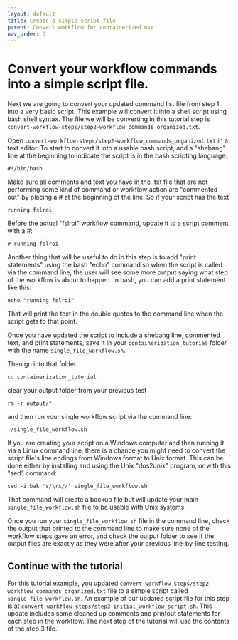 ```yaml
---
layout: default
title: Create a simple script file
parent: Convert workflow for containerized use
nav_order: 3
---
```


# Convert your workflow commands into a simple script file.

Next we are going to convert your updated command list file from step 1 into a very basic script. This example will convert it into a shell script using bash shell syntax. The file we will be converting in this tutorial step is `convert-workflow-steps/step2-workflow_commands_organized.txt`.

Open `convert-workflow-steps/step2-workflow_commands_organized.txt` in a text editor. To start to convert it into a usable bash script, add a "shebang" line at the beginning to indicate the script is in the bash scripting language:
```
#!/bin/bash
```

Make sure all comments and text you have in the .txt file that are not performing some kind of command or workflow action are "commented out" by placing a # at the beginning of the line. So if your script has the text
```
running fslroi
```

Before the actual "fslroi" workflow command, update it to a script comment with a #:
```
# running fslroi
```

Another thing that will be useful to do in this step is to add "print statements" using the bash "echo" command so when the script is called via the command line, the user will see some more output saying what step of the workflow is about to happen. In bash, you can add a print statement like this:
```
echo "running fslroi"
```

That will print the text in the double quotes to the command line when the script gets to that point.

Once you have updated the script to include a shebang line, commented text, and print statements, save it in your `containerization_tutorial` folder with the name `single_file_workflow.sh`. 

Then go into that folder
```
cd containerization_tutorial
```

clear your output folder from your previous test
```
rm -r output/*
```

and then run your single workflow script via the command line:
```
./single_file_workflow.sh
```

If you are creating your script on a Windows computer and then running it via a Linux command line, there is a chance you might need to convert the script file's line endings from Windows format to Unix format. This can be done either by installing and using the Unix "dos2unix" program, or with this "sed" command:
```
sed -i.bak 's/\r$//' single_file_workflow.sh
```

That command will create a backup file but will update your main `single_file_workflow.sh` file to be usable with Unix systems.

Once you run your `single_file_workflow.sh` file in the command line, check the output that printed to the command line to make sure none of the workflow steps gave an error, and check the output folder to see if the output files are exactly as they were after your previous line-by-line testing.


## Continue with the tutorial

For this tutorial example, you updated `convert-workflow-steps/step2-workflow_commands_organized.txt` file to a simple script called `single_file_workflow.sh`. An example of our updated script file for this step is at `convert-workflow-steps/step3-initial_workflow_script.sh`. This update includes some cleaned up comments and printout statements for each step in the workflow. The next step of the tutorial will use the contents of the step 3 file.


